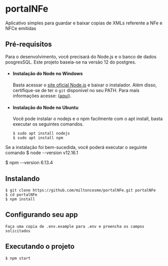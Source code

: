 # portalNFe

Aplicativo simples para guardar e baixar copias de XMLs referente a NFe e NFCe emitidas

## Pré-requisitos

Para o desenvolvimento, você precisará do Node.js e o banco de dados posgresSQL. Este projeto baseia-se na versão 12 do postgres.

- #### Instalação do Node no Windows

   Basta acessar o [site oficial Node.js](https://nodejs.org/) e baixar o instalador.
Além disso, certifique-se de ter o `git` disponível no seu PATH. Para mais informações acesse: ([aqui](https://git-scm.com/)).

- #### Instalação do Node no Ubuntu

  Você pode instalar o nodejs e o npm facilmente com o apt install, basta executar os seguintes comandos.

      $ sudo apt install nodejs
      $ sudo apt install npm


Se a instalação foi bem-sucedida, você poderá executar o seguinte comando
 $ node --version
    v12.16.1

 $ npm --version
    6.13.4
	
## Instalando

    $ git clone https://github.com/miltoncosme/portalNFe.git portalNFe
    $ cd portalNFe
    $ npm install

## Configurando seu app

	Faça uma copia de .env.example para .env e preencha os campos solicitados

## Executando o projeto

    $ npm start	
